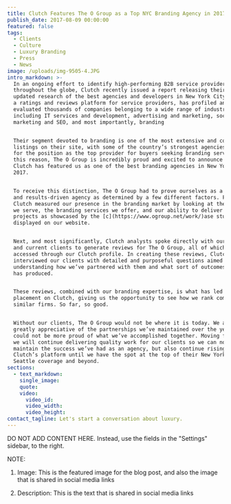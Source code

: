 ```yaml
---
title: Clutch Features The O Group as a Top NYC Branding Agency in 2017
publish_date: 2017-08-09 00:00:00
featured: false
tags:
  - Clients
  - Culture
  - Luxury Branding
  - Press
  - News
image: /uploads/img-9505-4.JPG
intro_markdown: >-
  In an ongoing effort to identify high-performing B2B service providers
  throughout the globe, Clutch recently issued a report releasing their most
  updated research of the best agencies and developers in New York City. Clutch,
  a ratings and reviews platform for service providers, has profiled and
  evaluated thousands of companies belonging to a wide range of industries,
  including IT services and development, advertising and marketing, social media
  marketing and SEO, and most importantly, branding


  Their segment devoted to branding is one of the most extensive and competitive
  listings on their site, with some of the country’s strongest agencies vying
  for the position as the top provider for buyers seeking branding services. For
  this reason, The O Group is incredibly proud and excited to announce that
  Clutch has featured us as one of the best branding agencies in New York in
  2017.


  To receive this distinction, The O Group had to prove ourselves as a strong
  and results-driven agency as determined by a few different factors. First,
  Clutch measured our presence in the branding market by looking at the clients
  we serve, the branding services we offer, and our ability to deliver quality
  projects as showcased by the [c](https://www.ogroup.net/work/)ase studies
  displayed on our website.


  Next, and most significantly, Clutch analysts spoke directly with our former
  and current clients to generate reviews for The O Group, all of which can be
  accessed through our Clutch profile. In creating these reviews, Clutch
  interviewed our clients with detailed and purposeful questions aimed at
  understanding how we’ve partnered with them and what sort of outcomes our work
  has produced.


  These reviews, combined with our branding expertise, is what has led to our
  placement on Clutch, giving us the opportunity to see how we rank compared to
  similar firms. So far, so good.


  Without our clients, The O Group would not be where it is today. We are
  greatly appreciative of the partnerships we’ve maintained over the years and
  could not be more proud of what we’ve accomplished together. Moving forward,
  we will continue delivering quality work for our clients so we can not only
  maintain the success we’ve had as an agency, but also continue rising on
  Clutch’s platform until we have the spot at the top of their New York and
  Seattle coverage and beyond.
sections:
  - text_markdown:
    single_image:
    quote:
    video:
      video_id:
      video_width:
      video_height:
contact_tagline: Let's start a conversation about luxury.
---
```



DO NOT ADD CONTENT HERE. Instead, use the fields in the "Settings" sidebar, to the right.

NOTE:

1. Image: This is the featured image for the blog post, and also the image that is shared in social media links

2. Description: This is the text that is shared in social media links